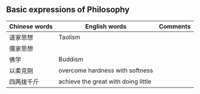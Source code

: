 ## Basic expressions of Philosophy
Chinese words | English words | Comments
---|----|---
道家思想| Taolism
儒家思想| |
佛学    | Buddism
以柔克刚 |overcome hardness with softness 
四两拨千斤 | achieve the great with doing little 